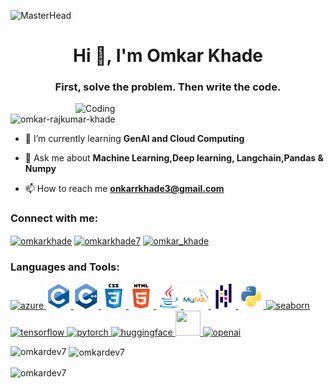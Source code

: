 ![MasterHead](https://itizzi.com/wp-content/uploads/2021/01/blog_itizzi_02.jpg)
<h1 align="center">Hi 👋, I'm Omkar Khade</h1>
<h3 align="center">First, solve the problem. Then write the code.</h3>
<img align="right" alt="Coding" width="400" src="https://www.techbabble.zone/content/images/size/w1140/2021/07/46207-programmer-1.gif">

<p align="left"> <img src="https://komarev.com/ghpvc/?username=omkar-rajkumar-khade&label=Profile%20views&color=0e75b6&style=flat" alt="omkar-rajkumar-khade" /> </p>

- 🌱 I’m currently learning **GenAI and Cloud Computing**

- 💬 Ask me about **Machine Learning,Deep learning, Langchain,Pandas & Numpy**

- 📫 How to reach me **onkarrkhade3@gmail.com**

<h3 align="left">Connect with me:</h3>
<p align="left">
<a href="https://linkedin.com/in/omkarkhade" target="blank"><img align="center" src="https://raw.githubusercontent.com/rahuldkjain/github-profile-readme-generator/master/src/images/icons/Social/linked-in-alt.svg" alt="omkarkhade" height="30" width="40" /></a>
<a href="https://kaggle.com/omkarkhade7" target="blank"><img align="center" src="https://raw.githubusercontent.com/rahuldkjain/github-profile-readme-generator/master/src/images/icons/Social/kaggle.svg" alt="omkarkhade7" height="30" width="40" /></a>
<a href="https://www.hackerrank.com/omkar_khade" target="blank"><img align="center" src="https://raw.githubusercontent.com/rahuldkjain/github-profile-readme-generator/master/src/images/icons/Social/hackerrank.svg" alt="omkar_khade" height="30" width="40" /></a>
</p>

<h3 align="left">Languages and Tools:</h3>
<p align="left"> 
  <a href="https://azure.microsoft.com/en-in/" target="_blank" rel="noreferrer"> 
    <img src="https://www.vectorlogo.zone/logos/microsoft_azure/microsoft_azure-icon.svg" alt="azure" width="40" height="40"/> 
  </a> 
  <a href="https://www.cprogramming.com/" target="_blank" rel="noreferrer"> 
    <img src="https://raw.githubusercontent.com/devicons/devicon/master/icons/c/c-original.svg" alt="c" width="40" height="40"/> 
  </a> 
  <a href="https://www.w3schools.com/cpp/" target="_blank" rel="noreferrer"> 
    <img src="https://raw.githubusercontent.com/devicons/devicon/master/icons/cplusplus/cplusplus-original.svg" alt="cplusplus" width="40" height="40"/> 
  </a> 
  <a href="https://www.w3schools.com/css/" target="_blank" rel="noreferrer"> 
    <img src="https://raw.githubusercontent.com/devicons/devicon/master/icons/css3/css3-original-wordmark.svg" alt="css3" width="40" height="40"/> 
  </a> 
  <a href="https://www.w3.org/html/" target="_blank" rel="noreferrer"> 
    <img src="https://raw.githubusercontent.com/devicons/devicon/master/icons/html5/html5-original-wordmark.svg" alt="html5" width="40" height="40"/> 
  </a> 
  <a href="https://www.java.com" target="_blank" rel="noreferrer"> 
    <img src="https://raw.githubusercontent.com/devicons/devicon/master/icons/java/java-original.svg" alt="java" width="40" height="40"/> 
  </a> 
  <a href="https://www.mysql.com/" target="_blank" rel="noreferrer"> 
    <img src="https://raw.githubusercontent.com/devicons/devicon/master/icons/mysql/mysql-original-wordmark.svg" alt="mysql" width="40" height="40"/> 
  </a> 
  <a href="https://pandas.pydata.org/" target="_blank" rel="noreferrer"> 
    <img src="https://raw.githubusercontent.com/devicons/devicon/2ae2a900d2f041da66e950e4d48052658d850630/icons/pandas/pandas-original.svg" alt="pandas" width="40" height="40"/> 
  </a> 
  <a href="https://www.python.org" target="_blank" rel="noreferrer"> 
    <img src="https://raw.githubusercontent.com/devicons/devicon/master/icons/python/python-original.svg" alt="python" width="40" height="40"/> 
  </a> 
  <a href="https://seaborn.pydata.org/" target="_blank" rel="noreferrer"> 
    <img src="https://seaborn.pydata.org/_images/logo-mark-lightbg.svg" alt="seaborn" width="40" height="40"/> 
  </a> 
  <!-- Deep Learning and Generative AI tools -->
  <a href="https://www.tensorflow.org/" target="_blank" rel="noreferrer"> 
    <img src="https://www.vectorlogo.zone/logos/tensorflow/tensorflow-icon.svg" alt="tensorflow" width="40" height="40"/> 
  </a> 
  <a href="https://pytorch.org/" target="_blank" rel="noreferrer"> 
    <img src="https://www.vectorlogo.zone/logos/pytorch/pytorch-icon.svg" alt="pytorch" width="40" height="40"/> 
  </a> 
  <a href="https://huggingface.co/" target="_blank" rel="noreferrer"> 
    <img src="https://huggingface.co/front/assets/huggingface_logo-noborder.svg" alt="huggingface" width="40" height="40"/> 
  </a>
  <a href="https://www.langchain.com/" target="_blank" rel="noreferrer"> 
    <img src="https://miro.medium.com/v2/resize:fit:786/format:webp/1*DnvFG8OyG4Gasi21LczSMQ.png" width="40" height="40"/> 
  </a> 
  <a href="https://openai.com/" target="_blank" rel="noreferrer"> 
    <img src="https://static.vecteezy.com/system/resources/previews/022/841/114/non_2x/chatgpt-logo-transparent-background-free-png.png" alt="openai" width="40" height="40"/> 
  </a>
</p>


<p><img align="left" src="https://github-readme-stats.vercel.app/api/top-langs?username=omkardev7&show_icons=true&locale=en&layout=compact" alt="omkardev7" /></p>

<p>&nbsp;<img align="center" src="https://github-readme-stats.vercel.app/api?username=omkardev7&show_icons=true&locale=en" alt="omkardev7" /></p>

<p><img align="center" src="https://github-readme-streak-stats.herokuapp.com/?user=omkardev7&" alt="omkardev7" /></p>
